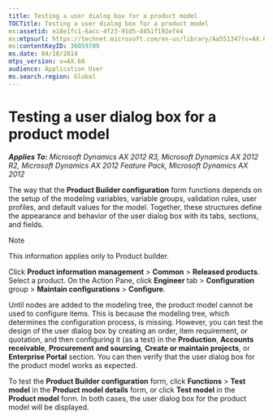 ```yaml
---
title: Testing a user dialog box for a product model
TOCTitle: Testing a user dialog box for a product model
ms:assetid: e18e1fc1-6acc-4f23-91d5-d451f192ef44
ms:mtpsurl: https://technet.microsoft.com/en-us/library/Aa551347(v=AX.60)
ms:contentKeyID: 36059709
ms.date: 04/18/2014
mtps_version: v=AX.60
audience: Application User
ms.search.region: Global
---
```


# Testing a user dialog box for a product model 


_**Applies To:** Microsoft Dynamics AX 2012 R3, Microsoft Dynamics AX 2012 R2, Microsoft Dynamics AX 2012 Feature Pack, Microsoft Dynamics AX 2012_

The way that the **Product Builder configuration** form functions depends on the setup of the modeling variables, variable groups, validation rules, user profiles, and default values for the model. Together, these structures define the appearance and behavior of the user dialog box with its tabs, sections, and fields.


> [!NOTE]
> <P>This information applies only to Product builder.</P>



Click **Product information management** \> **Common** \> **Released products**. Select a product. On the Action Pane, click **Engineer** tab \> **Configuration** group \> **Maintain configurations** \> **Configure**.

Until nodes are added to the modeling tree, the product model cannot be used to configure items. This is because the modeling tree, which determines the configuration process, is missing. However, you can test the design of the user dialog box by creating an order, item requirement, or quotation, and then configuring it (as a test) in the **Production**, **Accounts receivable**, **Procurement and sourcing**, **Create or maintain projects**, or **Enterprise Portal** section. You can then verify that the user dialog box for the product model works as expected.

To test the **Product Builder configuration** form, click **Functions** \> **Test model** in the **Product model details** form, or click **Test model** in the **Product model** form. In both cases, the user dialog box for the product model will be displayed.

  


